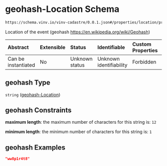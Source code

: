 # geohash-Location Schema

```txt
https://schema.vinv.io/vinv-cadastre/0.0.1.json#/properties/location/properties/geogrid/properties/geohash
```

Location of the event (geohash <https://en.wikipedia.org/wiki/Geohash>)

| Abstract            | Extensible | Status         | Identifiable            | Custom Properties | Additional Properties | Access Restrictions | Defined In                                                                                                              |
| :------------------ | :--------- | :------------- | :---------------------- | :---------------- | :-------------------- | :------------------ | :---------------------------------------------------------------------------------------------------------------------- |
| Can be instantiated | No         | Unknown status | Unknown identifiability | Forbidden         | Allowed               | none                | [dereferenced.doc.json\*](../../../../../vinv-schemas/vinv-tree/out/0.0.1/dereferenced.doc.json "open original schema") |

## geohash Type

`string` ([geohash-Location](dereferenced-properties-location-properties-geo-grid-properties-geohash-location.md))

## geohash Constraints

**maximum length**: the maximum number of characters for this string is: `12`

**minimum length**: the minimum number of characters for this string is: `1`

## geohash Examples

```json
"ww8p1r4t8"
```
